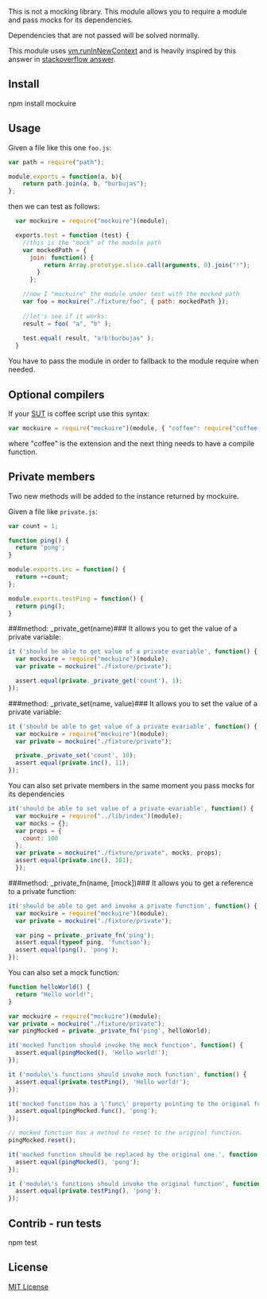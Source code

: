 This is not a mocking library. 
This module allows you to require a module and pass mocks for its dependencies.

Dependencies that are not passed will be solved normally.

This module uses [vm.runInNewContext](http://nodejs.org/api/all.html#all_vm_runinnewcontext_code_sandbox_filename) and is heavily inspired by this answer in [stackoverflow answer](http://stackoverflow.com/a/10869838/234047).

## Install

  npm install mockuire

## Usage

Given a file like this one `foo.js`:

```js
var path = require("path");

module.exports = function(a, b){
    return path.join(a, b, "burbujas");
};
```

then we can test as follows:

```js
  var mockuire = require("mockuire")(module);

  exports.test = function (test) {
    //this is the "mock" of the module path 
    var mockedPath = { 
      join: function() { 
          return Array.prototype.slice.call(arguments, 0).join("!"); 
        } 
      };

    //now I "mockuire" the module under test with the mocked path
    var foo = mockuire("./fixture/foo", { path: mockedPath });
    
    //let's see if it works:
    result = foo( "a", "b" );
    
    test.equal( result, "a!b!burbujas" );
  }
```

You have to pass the module in order to fallback to the module require when needed.


## Optional compilers

If your [SUT](http://en.wikipedia.org/wiki/System_under_test) is coffee script use this syntax:

```js
var mockuire = require("mockuire")(module, { "coffee": require("coffee-script") });
```

where "coffee" is the extension and the next thing needs to have a compile function.

## Private members
Two new methods will be added to the instance returned by mockuire.

Given a file like `private.js`:
```js
var count = 1;

function ping() {
  return 'pong';
}

module.exports.inc = function() {
  return ++count;
};

module.exports.testPing = function() {
  return ping();
}
```
###method: _private_get(name)###
It allows you to get the value of a private variable:
```js
it ('should be able to get value of a private evariable', function() {
  var mockuire = require("mockuire")(module);
  var private = mockuire("./fixture/private");

  assert.equal(private._private_get('count'), 1);
});
```

###method: _private_set(name, value)###
It allows you to set the value of a private variable:
```js
it ('should be able to get value of a private evariable', function() {
  var mockuire = require("mockuire")(module);
  var private = mockuire("./fixture/private");

  private._private_set('count', 10);
  assert.equal(private.inc(), 11);
});
```

You can also set private members in the same moment you pass mocks for its dependencies
```js
it('should be able to set value of a private evariable', function() {
  var mockuire = require("../lib/index")(module);
  var mocks = {};
  var props = {
    count: 100
  };
  var private = mockuire("./fixture/private", mocks, props);
  assert.equal(private.inc(), 101);
  });
```

###method: _private_fn(name, [mock])###
It allows you to get a reference to a private function:
```js
it('should be able to get and invoke a private function', function() {
  var mockuire = require("mockuire")(module);
  var private = mockuire("./fixture/private");

  var ping = private._private_fn('ping');
  assert.equal(typeof ping, 'function');
  assert.equal(ping(), 'pong');
});
```

You can also set a mock function:
```js
function helloWorld() {
  return "Hello world!";
}

var mockuire = require("mockuire")(module);
var private = mockuire("./fixture/private");
var pingMocked = private._private_fn('ping', helloWorld);

it('mocked function should invoke the mock function', function() {
  assert.equal(pingMocked(), 'Hello world!');
});

it ('module\'s functions should invoke mock function', function() {
  assert.equal(private.testPing(), 'Hello world!');
});

it('mocked function has a \'func\' property pointing to the original function', function() {
  assert.equal(pingMocked.func(), 'pong');
});

// mocked function has a method to reset to the original function.
pingMocked.reset();

it('mocked function should be replaced by the original one.', function() {
  assert.equal(pingMocked(), 'pong');
});

it ('module\'s functions should invoke the original function', function() {
  assert.equal(private.testPing(), 'pong');
});

```

## Contrib - run tests

  npm test


## License 

[MIT License](http://www.opensource.org/licenses/mit-license.php)
